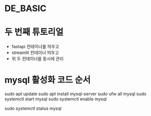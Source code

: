 # DE_BASIC

# 두 번째 튜토리얼
- fastapi 컨테이너를 띄우고
- streamlit 컨테이너 띄우고
- 위 두 컨테이너를 동시에 관리

# mysql 활성화 코드 순서
sudo apt update
sudo apt install mysql-server
sudo ufw all mysql
sudo systemctl start mysql
sudo systemctl enable mysql

sudo systemctl status mysql